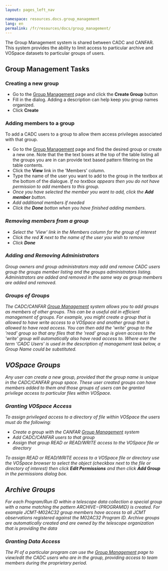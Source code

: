 ```yaml
---
layout: pages_left_nav

namespace: resources.docs.group_management
lang: en
permalink: /fr/resources/docs/group_management/
---
```


The Group Management system is shared between CADC and CANFAR. This system provides the ability to limit access to particular archive and VOSpace datasets to particular groups of users.

## Group Management Tasks

### Creating a new group

* Go to the [Group Management](http://apps.canfar.net/canfar/groups) page and click the **Create Group** button
* Fill in the dialog.  Adding a description can help keep you group names organized.
* Click **Create**

### Adding members to a group

To add a CADC users to a group to allow them access privileges associated with that group.

* Go to the [Group Management](http://apps.canfar.net/canfar/groups) page and find the desired group or create a new one.  Note that the the text boxes at the top of the table listing all the groups you are in can provide text based pattern filtering on the table contents.
* Click the **View** link in the 'Members' column.
* Type the name of the user you want to add to the group in the textbox at the bottom of the dialogue.  <em>If no textbox appears then you do not have permission to add members to this group.
* Once you have selected the member you want to add, click the **Add member** button.
* Add additional members if needed
* Click the **Done** botton when you have finished adding members.

### Removing members from a group

* Select the 'View' link in the Members column for the group of interest
* Click the red **X** next to the name of the user you wish to remove
* Click **Done**

### Adding and Removing Administrators

Group owners and group administrators may add and remove CADC users group the groups member listing and the groups administrators listing. Administrators are added and removed in the same way as group members are added and removed.

### Groups of Groups

The CADC/CANFAR [Group Management](http://apps.canfar.net/canfar/groups) system allows you to add groups as members of other groups.  This can be a useful aid in efficient management of groups.  For example, you might create a group that is allowed to have write access to a VOSpace and another group that is allowed to have read access.  You can then add the 'write' group to the 'read' group so that any files that the 'read' group is given access to the 'write' group will automatically also have read access to. Where ever the term 'CADC Users' is used in the description of management task below, a Group Name could be substituted.

## VOSpace Groups

Any user can create a new group, provided that the group name is unique in the CADC/CANFAR group space.  These user created groups can have members added to them and those groups of users can be granted privilege access to particular files within VOSpace.

### Granting VOSpace Access

To assign privileged access to a directory of file within VOSpace the users must do the following:

* Create a group with the CANFAR [Group Management](http://apps.canfar.net/canfar/groups) system
* Add CADC/CANFAR users to that group
* Assign that group READ or READ/WRITE access to the VOSpace file or directory

To assign READ or READ/WRITE access to a VOSpace file or directory use the VOSpace browser to select the object (checkbox next to the file or directory of interest) then click **Edit Permissions** and then click **Add Group** in the permissions dialog box.


## Archive Groups

For each Program/Run ID within a telescope data collection a special group with a name matching the pattern ${ARCHIVE}-${PROGRAMID} is created.  For example JCMT-M02AC32 group members have access to all JCMT observations registered against the M02AC32 Program ID.  Archive groups are automatically created and are owned by the telescope organization that is providing the data

### Granting Data Access

The PI of a particular program can use the [Group Management](http://apps.canfar.net/canfar/groups) page to view/edit the CADC users who are in the group, providing access to team members during the proprietary period.
